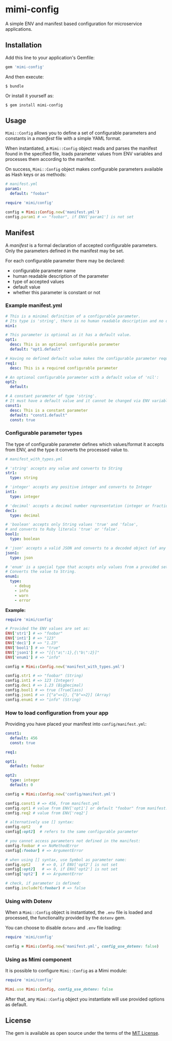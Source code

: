 # mimi-config

A simple ENV and manifest based configuration for microservice applications.


## Installation

Add this line to your application's Gemfile:

```ruby
gem 'mimi-config'
```

And then execute:

    $ bundle

Or install it yourself as:

    $ gem install mimi-config

## Usage

`Mimi::Config` allows you to define a set of configurable parameters and constants in a *manifest* file with a simple YAML format.

When instantiated, a `Mimi::Config` object reads and parses the manifest found in the specified file,
loads parameter values from ENV variables and processes them according to the manifest.

On success, `Mimi::Config` object makes configurable parameters available as Hash keys
or as methods:

```yaml
# manifest.yml
param1:
  default: "foobar"
```

```ruby
require 'mimi/config'

config = Mimi::Config.new('manifest.yml')
config.param1 # => "foobar", if ENV['param1'] is not set
```


## Manifest

A *manifest* is a formal declaration of accepted configurable parameters.
Only the parameters defined in the manifest may be set.

For each configurable parameter there may be declared:

 * configurable parameter name
 * human readable description of the parameter
 * type of accepted values
 * default value
 * whether this parameter is constant or not

### Example manifest.yml
```yaml,name=manifest.yml
# This is a minimal definition of a configurable parameter.
# Its type is 'string', there is no human readable description and no default value:
min1:

# This parameter is optional as it has a default value.
opt1:
  desc: This is an optional configurable parameter
  default: "opt1.default"

# Having no defined default value makes the configurable parameter required
req1:
  desc: This is a required configurable parameter

# An optional configurable parameter with a default value of 'nil':
opt2:
  default:

# A constant parameter of type 'string'.
# It must have a default value and it cannot be changed via ENV variable.
const1:
  desc: This is a constant parameter
  default: "const1.default"
  const: true
```

### Configurable parameter types

The type of configurable parameter defines which values/format it accepts from ENV,
and the type it converts the processed value to.

```yaml
# manifest_with_types.yml

# 'string' accepts any value and converts to String
str1:
  type: string

# 'integer' accepts any positive integer and converts to Integer
int1:
  type: integer

# 'decimal' accepts a decimal number representation (integer or fractional) and converts to BigDecimal
dec1:
  type: decimal

# 'boolean' accepts only String values 'true' and 'false',
# and converts to Ruby literals 'true' or 'false'.
bool1:
  type: boolean

# 'json' accepts a valid JSON and converts to a decoded object (of any type)
json1:
  type: json

# 'enum' is a special type that accepts only values from a provided set of string literals.
# Converts the value to String.
enum1:
  type:
    - debug
    - info
    - warn
    - error
```

**Example:**

```ruby
require 'mimi/config'

# Provided the ENV values are set as:
ENV['str1'] # => "foobar"
ENV['int1'] # => "123"
ENV['dec1'] # => "1.23"
ENV['bool1'] # => "true"
ENV['json1'] # => "[{\"a\":1},{\"b\":2}]"
ENV['enum1'] # => "info"

config = Mimi::Config.new('manifest_with_types.yml')

config.str1 # => "foobar" (String)
config.int1 # => 123 (Integer)
config.dec1 # => 1.23 (BigDecimal)
config.bool1 # => true (TrueClass)
config.json1 # => [{"a"=>1}, {"b"=>2}] (Array)
config.enum1 # => "info" (String)
```


### How to load configuration from your app

Providing you have placed your manifest into `config/manifest.yml`:

```yaml
const1:
  default: 456
  const: true

req1:

opt1:
  default: foobar

opt2:
  type: integer
  default: 0
```

```ruby
config = Mimi::Config.new('config/manifest.yml')

config.const1 # => 456, from manifest.yml
config.opt1 # value from ENV['opt1'] or default "foobar" from manifest.yml
config.req2 # value from ENV['req2']

# alternatively use [] syntax:
config.opt2    #
config[:opt2]  # refers to the same configurable parameter

# you cannot access parameters not defined in the manifest:
config.foobar # => NoMethodError
config[:foobar] # => ArgumentError

# when using [] syntax, use Symbol as parameter name:
config.opt2     # => 0, if ENV['opt2'] is not set
config[:opt2]   # => 0, if ENV['opt2'] is not set
config['opt2']  # => ArgumentError

# check, if parameter is defined:
config.include?(:foobar) # => false
```

### Using with Dotenv

When a `Mimi::Config` object is instantiated, the `.env` file is loaded and processed,
the functionality provided by the `dotenv` gem.

You can choose to disable `dotenv` and `.env` file loading:

```ruby
require 'mimi/config'

config = Mimi::Config.new('manifest.yml', config_use_dotenv: false)
```

### Using as Mimi component

It is possible to configure `Mimi::Config` as a Mimi module:

```ruby
require 'mimi/config'

Mimi.use Mimi::Config, config_use_dotenv: false
```

After that, any `Mimi::Config` object you instantiate will use provided options as default.

## License

The gem is available as open source under the terms of the [MIT License](http://opensource.org/licenses/MIT).

